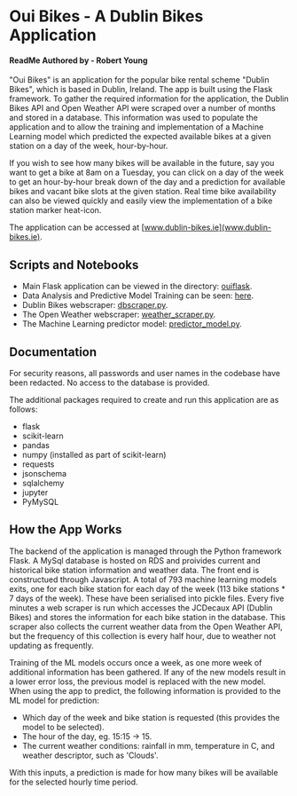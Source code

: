 # Oui Bikes - A Dublin Bikes Application
#### ReadMe Authored by - Robert Young

"Oui Bikes" is an application for the popular bike rental scheme "Dublin Bikes", which is based in Dublin, Ireland. The app is built using the Flask framework. To gather the required information for the application, the Dublin Bikes API and Open Weather API were scraped over a number of months and stored in a database.
This information was used to populate the application and to allow the training and implementation of a Machine Learning model which predicted the expected available bikes at a given station on a day of the week, hour-by-hour.

If you wish to see how many bikes will be available in the future, say you want to get a bike at 8am on a Tuesday, you can click on a day of the week to get an hour-by-hour break down of the day and a prediction for available bikes and vacant bike slots at the given station. Real time bike availability can also be viewed quickly and easily view the implementation of a bike station marker heat-icon.

The application can be accessed at [www.dublin-bikes.ie](www.dublin-bikes.ie).

## Scripts and Notebooks

* Main Flask application can be viewed in the directory: [ouiflask](https://github.com/robertyoung2/dublin-bikes-occupancy-app/tree/master/ouiflask).
* Data Analysis and Predictive Model Training can be seen: [here](https://github.com/robertyoung2/dublin-bikes-occupancy-app/blob/master/Machine-Learning-Predictive-Model.ipynb).
* Dublin Bikes webscraper: [dbscraper.py](https://github.com/robertyoung2/dublin-bikes-occupancy-app/blob/master/dbscraper.py).
* The Open Weather webscraper: [weather_scraper.py](https://github.com/robertyoung2/dublin-bikes-occupancy-app/blob/master/weather_scraper.py).
* The Machine Learning predictor model: [predictor_model.py](https://github.com/robertyoung2/dublin-bikes-occupancy-app/blob/master/predictor_model.py.).

## Documentation

For security reasons, all passwords and user names in the codebase have been redacted. No access to the database is provided.

The additional packages required to create and run this application are as follows:

* flask
* scikit-learn
* pandas
* numpy (installed as part of scikit-learn)
* requests
* jsonschema
* sqlalchemy
* jupyter
* PyMySQL

## How the App Works

The backend of the application is managed through the Python framework Flask. A MySql database is hosted on RDS and proivides current and historical bike station information and weather data. The front end is constructued through Javascript. A total of 793 machine learning models exits, one for each bike station for each day of the week (113 bike stations * 7 days of the week). These have been serialised into pickle files. Every five minutes a web scraper is run which accesses the JCDecaux API (Dublin Bikes) and stores the information for each bike station in the database. This scraper also collects the current weather data from the Open Weather API, but the frequency of this collection is every half hour, due to weather not updating as frequently. 

Training of the ML models occurs once a week, as one more week of additional information has been gathered. If any of the new models result in a lower error loss, the previous model is replaced with the new model. When using the app to predict, the following information is provided to the ML model for prediction:

* Which day of the week and bike station is requested (this provides the model to be selected).
* The hour of the day, eg. 15:15 -> 15.
* The current weather conditions: rainfall in mm, temperature in C, and weather descriptor, such as 'Clouds'.

With this inputs, a prediction is made for how many bikes will be available for the selected hourly time period. 
